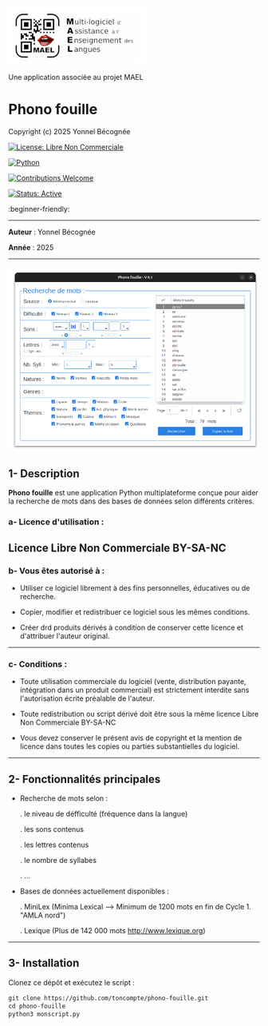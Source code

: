 ![MAEL](https://github.com/Yobeco/MAEL_Phono_fouille/blob/main/readme_assets/Logo-txt-vert-116.png "Logo du projet MAEL")

Une application associée au projet MAEL

# Phono fouille

Copyright (c) 2025 Yonnel Bécognée

[![License: Libre Non Commerciale](https://img.shields.io/badge/license-Libre%20Non%20Commerciale-blue.svg)](./LICENSE)

[![Python](https://img.shields.io/badge/python-3.10%2B-blue.svg)](https://www.python.org/)

[![Contributions Welcome](https://img.shields.io/badge/contributions-welcome-brightgreen.svg)](#contributing)

[![Status: Active](https://img.shields.io/badge/status-active-success.svg)]()

:beginner-friendly:

---

**Auteur** : Yonnel Bécognée

**Année** : 2025

---

![](https://github.com/Yobeco/MAEL_Phono_fouille/blob/main/readme_assets/Phonofouille_V01.png)


## 1- Description

**Phono fouille** est une application Python multiplateforme conçue pour aider la recherche de mots dans des bases de données selon différents critères.


### a- Licence d'utilisation : 

**Licence Libre Non Commerciale** BY-SA-NC
---
### b- Vous êtes autorisé à :

- Utiliser ce logiciel librement à des fins personnelles, éducatives ou de recherche.

- Copier, modifier et redistribuer ce logiciel sous les mêmes conditions.

- Créer drd produits dérivés à condition de conserver cette licence et d'attribuer l'auteur original.
---
### c- Conditions :

- Toute utilisation commerciale du logiciel (vente, distribution payante, intégration dans un produit commercial) est strictement interdite sans l'autorisation écrite préalable de l'auteur.

- Toute redistribution ou script dérivé doit être sous la même licence Libre Non Commerciale BY-SA-NC

- Vous devez conserver le présent avis de copyright et la mention de licence dans toutes les copies ou parties substantielles du logiciel.

---

## 2- Fonctionnalités principales

- Recherche de mots selon :

    . le niveau de défficulté (fréquence dans la langue)

    . les sons contenus

    . les lettres contenus

    . le nombre de syllabes

    . ...


- Bases de données actuellement disponibles :

    . MiniLex (Minima Lexical ⟶ Minimum de 1200 mots en fin de Cycle 1. "AMLA nord")

    . Lexique (Plus de 142 000 mots http://www.lexique.org)

---

## 3- Installation

Clonez ce dépôt et exécutez le script :

    git clone https://github.com/toncompte/phono-fouille.git
    cd phono-fouille
    python3 monscript.py